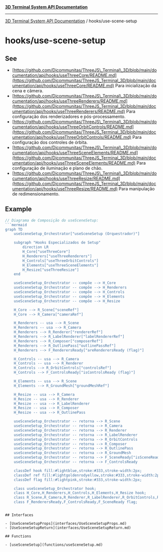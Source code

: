 [**3D Terminal System API Documentation**](../../README.md)

***

[3D Terminal System API Documentation](../../README.md) / hooks/use-scene-setup

# hooks/use-scene-setup

## See

 - [https://github.com/Dicommunitas/ThreeJS\_Terminal\_3D/blob/main/documentation/api/hooks/useThreeCore/README.md](https://github.com/Dicommunitas/ThreeJS_Terminal_3D/blob/main/documentation/api/hooks/useThreeCore/README.md) Para inicialização da cena e câmera.
 - [https://github.com/Dicommunitas/ThreeJS\_Terminal\_3D/blob/main/documentation/api/hooks/useThreeRenderers/README.md](https://github.com/Dicommunitas/ThreeJS_Terminal_3D/blob/main/documentation/api/hooks/useThreeRenderers/README.md) Para configuração dos renderizadores e pós-processamento.
 - [https://github.com/Dicommunitas/ThreeJS\_Terminal\_3D/blob/main/documentation/api/hooks/useThreeOrbitControls/README.md](https://github.com/Dicommunitas/ThreeJS_Terminal_3D/blob/main/documentation/api/hooks/useThreeOrbitControls/README.md) Para configuração dos controles de órbita.
 - [https://github.com/Dicommunitas/ThreeJS\_Terminal\_3D/blob/main/documentation/api/hooks/useThreeSceneElements/README.md](https://github.com/Dicommunitas/ThreeJS_Terminal_3D/blob/main/documentation/api/hooks/useThreeSceneElements/README.md) Para configuração de iluminação e plano de chão.
 - [https://github.com/Dicommunitas/ThreeJS\_Terminal\_3D/blob/main/documentation/api/hooks/useThreeResize/README.md](https://github.com/Dicommunitas/ThreeJS_Terminal_3D/blob/main/documentation/api/hooks/useThreeResize/README.md) Para manipulação de redimensionamento.

## Example

```ts
// Diagrama de Composição do useSceneSetup:
```mermaid
graph TD
    useSceneSetup_Orchestrator["useSceneSetup (Orquestrador)"]

    subgraph "Hooks Especializados de Setup"
        direction LR
        H_Core["useThreeCore"]
        H_Renderers["useThreeRenderers"]
        H_Controls["useThreeOrbitControls"]
        H_Elements["useThreeSceneElements"]
        H_Resize["useThreeResize"]
    end

    useSceneSetup_Orchestrator -- compõe --> H_Core
    useSceneSetup_Orchestrator -- compõe --> H_Renderers
    useSceneSetup_Orchestrator -- compõe --> H_Controls
    useSceneSetup_Orchestrator -- compõe --> H_Elements
    useSceneSetup_Orchestrator -- compõe --> H_Resize

    H_Core --> R_Scene["sceneRef"]
    H_Core --> R_Camera["cameraRef"]

    H_Renderers -- usa --> R_Scene
    H_Renderers -- usa --> R_Camera
    H_Renderers --> R_Renderer["rendererRef"]
    H_Renderers --> R_LabelRenderer["labelRendererRef"]
    H_Renderers --> R_Composer["composerRef"]
    H_Renderers --> R_OutlinePass["outlinePassRef"]
    H_Renderers --> F_RenderersReady["areRenderersReady (flag)"]

    H_Controls -- usa --> R_Camera
    H_Controls -- usa --> R_Renderer
    H_Controls --> R_OrbitControls["controlsRef"]
    H_Controls --> F_ControlsReady["isControlsReady (flag)"]

    H_Elements -- usa --> R_Scene
    H_Elements --> R_GroundMesh["groundMeshRef"]

    H_Resize -- usa --> R_Camera
    H_Resize -- usa --> R_Renderer
    H_Resize -- usa --> R_LabelRenderer
    H_Resize -- usa --> R_Composer
    H_Resize -- usa --> R_OutlinePass

    useSceneSetup_Orchestrator -- retorna --> R_Scene
    useSceneSetup_Orchestrator -- retorna --> R_Camera
    useSceneSetup_Orchestrator -- retorna --> R_Renderer
    useSceneSetup_Orchestrator -- retorna --> R_LabelRenderer
    useSceneSetup_Orchestrator -- retorna --> R_OrbitControls
    useSceneSetup_Orchestrator -- retorna --> R_Composer
    useSceneSetup_Orchestrator -- retorna --> R_OutlinePass
    useSceneSetup_Orchestrator -- retorna --> R_GroundMesh
    useSceneSetup_Orchestrator -- retorna --> F_SceneReady["isSceneReady (flag combinada)"]
    useSceneSetup_Orchestrator -- retorna --> F_ControlsReady

    classDef hook fill:#lightblue,stroke:#333,stroke-width:2px;
    classDef ref fill:#lightgoldenrodyellow,stroke:#333,stroke-width:2px;
    classDef flag fill:#lightpink,stroke:#333,stroke-width:2px;

    class useSceneSetup_Orchestrator hook;
    class H_Core,H_Renderers,H_Controls,H_Elements,H_Resize hook;
    class R_Scene,R_Camera,R_Renderer,R_LabelRenderer,R_OrbitControls,R_Composer,R_OutlinePass,R_GroundMesh ref;
    class F_RenderersReady,F_ControlsReady,F_SceneReady flag;
```
```

## Interfaces

- [UseSceneSetupProps](interfaces/UseSceneSetupProps.md)
- [UseSceneSetupReturn](interfaces/UseSceneSetupReturn.md)

## Functions

- [useSceneSetup](functions/useSceneSetup.md)
